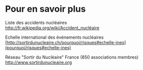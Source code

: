 # Pour en savoir plus

Liste des accidents nucléaires  
<http://fr.wikipedia.org/wiki/Accident_nucléaire>

Echelle international des événements nucléaires  
[http://sortirdunucleaire.ch/pourquoi/risques#echelle-ines](pourquoi/risques#echelle-ines)

Réseau "Sortir du Nucléaire" France (850 associations membres)  
<http://www.sortirdunucleaire.org>
